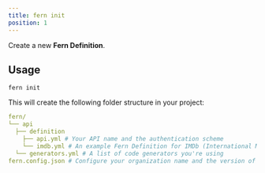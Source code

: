 ```yaml
---
title: fern init
position: 1
---
```


Create a new **Fern Definition**.

## Usage

<!-- markdownlint-disable MD040 -->

```
fern init
```

This will create the following folder structure in your project:

```yml
fern/
└── api
  ├── definition
    ├── api.yml # Your API name and the authentication scheme
    └── imdb.yml # An example Fern Definition for IMDb (International Movie Database)
  └── generators.yml # A list of code generators you're using
fern.config.json # Configure your organization name and the version of Fern CLI you're using
```
